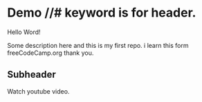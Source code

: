 # Demo //# keyword is for header.

Hello Word!

Some description here and this is my first repo. i learn this form freeCodeCamp.org
thank you.

## Subheader

Watch youtube video.
